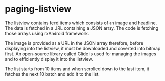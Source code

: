 # paging-listview
The listview contains feed items which consists of an image and headline. The data is fetched in a URL containing a JSON array. The code is fetching those arrays using rxAndroid framework. 

The image is provided as a URL in the JSON array therefore, before displaying into the listview, it must be downloaded and coverted into bitmap first. An open-source library called Glide is used for managing the images and to efficiently display it into the listview.

The list starts from 10 items and when scrolled down to the last item, it fetches the next 10 batch and add it to the list.
